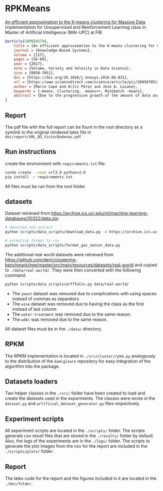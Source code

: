 # RPKMeans

[An efficient approximation to the K-means clustering for Massive Data](https://doi.org/10.1016/j.knosys.2016.06.031)  implementation for Unsupervised and Reinforcement Learning class in Master of Artificial Intelligence (MAI-UPC) at FIB

```bibtex
@article{CAPO201756,
    title = {An efficient approximation to the K-means clustering for massive data},
    journal = {Knowledge-Based Systems},
    volume = {117},
    pages = {56-69},
    year = {2017},
    note = {Volume, Variety and Velocity in Data Science},
    issn = {0950-7051},
    doi = {https://doi.org/10.1016/j.knosys.2016.06.031},
    url = {https://www.sciencedirect.com/science/article/pii/S0950705116302027},
    author = {Marco Capó and Aritz Pérez and Jose A. Lozano},
    keywords = {-means, Clustering, -means++, Minibatch -means},
    abstract = {Due to the progressive growth of the amount of data available in a wide variety of scientific fields, it has become more difficult to manipulate and analyze such information. In spite of its dependency on the initial settings and the large number of distance computations that it can require to converge, the K-means algorithm remains as one of the most popular clustering methods for massive datasets. In this work, we propose an efficient approximation to the K-means problem intended for massive data. Our approach recursively partitions the entire dataset into a small number of subsets, each of which is characterized by its representative (center of mass) and weight (cardinality), afterwards a weighted version of the K-means algorithm is applied over such local representation, which can drastically reduce the number of distances computed. In addition to some theoretical properties, experimental results indicate that our method outperforms well-known approaches, such as the K-means++ and the minibatch K-means, in terms of the relation between number of distance computations and the quality of the approximation.}
}
```

## Report

The pdf file with the full report can be fount in the root directory as a symlink to the original rendered latex file in `doc/report/URL_B3_VictorBadenas.pdf`

## Run instructions

create the environment with `requirements.txt` file:

```bash
conda create --name url3.9 python=3.9
pip install -r requirements.txt
```

All files must be run from the root folder.

## datasets

Dataset retrieved from https://archive.ics.uci.edu/ml/machine-learning-databases/00322/data.zip:

```bash
# download and extract
python scripts/data_scripts/download_data.py -d https://archive.ics.uci.edu/ml/machine-learning-databases/00322/data.zip -n gas_sensor

# normalize format to csv
python scripts/data_scripts/format_gas_sensor_data.py
```

The additional real world datasets were retrieved from https://github.com/deric/clustering-benchmark/tree/master/src/main/resources/datasets/real-world and copied to `./data/real-world/`. They were then converted with the following command:

```bash
python scripts/data_scripts/arffToCsv.py data/real-world/
```

- The `yeast` dataset was removed due to complications with using spaces instead of commas as separators
- The `wine` dataset was removed due to having the class as the first instead of last column
- The `water-treatment` was removed due to the same reason.
- The `wdbc` was removed due to the same reason.

All dataset files must be in the `./data/` directory.

## RPKM

The RPKM implementation is located in `./src/cluster/rpkm.py` analogously to the distribution of the `kemlglearn` repository for easy integration of the algorithm into the package.

## Datasets loaders

Two helper classes in the `./src/` folder have been created to load and create the datasets used in the experiments. The classes were wrote in the `dataset.py` and `artificial_dataset_generator.py` files respectively.

## Experiment scripts

All experiment scripts are located in the `./scripts/` folder. The scripts generate csv result files that are stored in the `./results/` folder by default. Also, the logs of the experiments are in the `./logs/` folder. The scripts to generate the plot images from the csv for the report are included in the `./scripts/plots/` folder.

## Report

The latex code for the report and the figures included in it are located in the `./doc/folder`.
